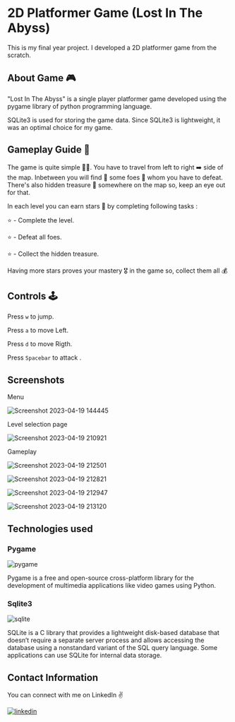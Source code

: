 # 2D Platformer Game (Lost In The Abyss)

This is my final year project. I developed a 2D platformer game from the scratch.






## About Game 🎮 
"Lost In The Abyss" is a single player platformer game developed using the pygame library of python programming language. 

SQLite3 is used for storing the game data. Since SQLite3 is lightweight, it was an optimal choice for my game.

## Gameplay Guide 📒
The game is quite simple 🤷‍♂️. You have to travel from left  to right ➡️ side of the map. Inbetween you will find 🔎 some foes 🤺 whom you have to defeat. There's also hidden treasure 💎 somewhere on the map so, keep an eye out for that.

In each level you can earn stars 🌟 by completing following tasks :

⭐ - Complete the level.

⭐ - Defeat all foes.

⭐ - Collect the hidden treasure.

Having more stars proves your mastery 🎖️ in the game so, collect them all 💰 

## Controls 🕹️

Press `w` to jump.

Press `a` to move Left. 

Press `d` to move Rigth.

Press `Spacebar` to attack  .

## Screenshots
Menu 

![Screenshot 2023-04-19 144445](https://github.com/SahilShaikh25/2D_Platformer_Game/assets/75927311/73a2ae9b-8a20-459b-8aaf-228aa0969ae9)

Level selection page

![Screenshot 2023-04-19 210921](https://github.com/SahilShaikh25/2D_Platformer_Game/assets/75927311/53db16dd-761c-4868-87e8-53f81600bc70)

Gameplay

![Screenshot 2023-04-19 212501](https://github.com/SahilShaikh25/2D_Platformer_Game/assets/75927311/800bf0a5-76fb-416c-8a45-b165e35e6bca)


![Screenshot 2023-04-19 212821](https://github.com/SahilShaikh25/2D_Platformer_Game/assets/75927311/677819f4-f4f9-492b-9568-f52561fded58)


![Screenshot 2023-04-19 212947](https://github.com/SahilShaikh25/2D_Platformer_Game/assets/75927311/73f6b21a-776f-44bc-8e24-ece1d222da18)


![Screenshot 2023-04-19 213120](https://github.com/SahilShaikh25/2D_Platformer_Game/assets/75927311/3b8b1616-9164-4334-a702-5c443a9e1af3)


## Technologies used


### Pygame

![pygame](https://github.com/SahilShaikh25/2D_Platformer_Game/assets/75927311/c145908f-842b-41a8-ae79-23c73505caa5)

Pygame is a free and open-source cross-platform library for the development of multimedia applications like video games using Python.

### Sqlite3

![sqlite](https://github.com/SahilShaikh25/2D_Platformer_Game/assets/75927311/e6baf35d-35d4-4991-920b-f4f47e4a78a8)


SQLite is a C library that provides a lightweight disk-based database that doesn’t require a separate server process and allows accessing the database using a nonstandard variant of the SQL query language. Some applications can use SQLite for internal data storage.


## Contact Information
You can connect with me on LinkedIn 	✌️

[![linkedin](https://img.shields.io/badge/linkedin-0A66C2?style=for-the-badge&logo=linkedin&logoColor=white)](https://www.linkedin.com/in/sahilshaikh25/)
